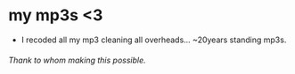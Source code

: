 # my mp3s <3

- I recoded all my mp3 cleaning all overheads... ~20years standing mp3s.

###### Thank to whom making this possible.

